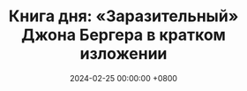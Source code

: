---
title: "Книга дня: «Заразительный» Джона Бергера в кратком изложении"
description: >-
  Обзор книги «Заразительный» Джона Бергера: как идеи становятся вирусными. Практичные стратегии маркетинга и психологии для успеха!
date: 2024-02-25 00:00:00 +0800
categories: [Мышление, Конспекты-книг]
tags:
  [
    заразительный,
    джон-бергер,
    вирусный-маркетинг,
    психология,
    социальное-влияние,
    маркетинговые-стратегии,
    сарафанное-радио,
    поведение-потребителей,
    социальные-сети,
    коммуникация,
    бизнес,
    сторителлинг,
    влияние,
    популярность
  ]
image: 
alt: Обложка книги «Заразительный» Джона Бергера
fallback:
  - 
  - 
---